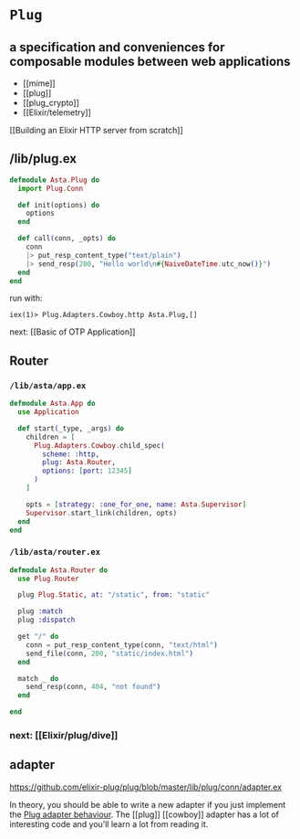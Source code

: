 # `Plug`
## a specification and conveniences for composable modules between web applications

- [[mime]]
- [[plug]]
- [[plug_crypto]]
- [[Elixir/telemetry]]

[[Building an Elixir HTTP server from scratch]]

## /lib/plug.ex

```elixir
defmodule Asta.Plug do
  import Plug.Conn

  def init(options) do
    options
  end

  def call(conn, _opts) do
    conn
    |> put_resp_content_type("text/plain")
    |> send_resp(200, "Hello world\n#{NaiveDateTime.utc_now()}")
  end
end
```

run with: 

```
iex(1)> Plug.Adapters.Cowboy.http Asta.Plug,[]
```

next: [[Basic of OTP Application]]

## Router

### `/lib/asta/app.ex`

```elixir
defmodule Asta.App do
  use Application

  def start(_type, _args) do
    children = [
      Plug.Adapters.Cowboy.child_spec(
        scheme: :http,
        plug: Asta.Router,
        options: [port: 12345]
      )
    ]

    opts = [strategy: :one_for_one, name: Asta.Supervisor]
    Supervisor.start_link(children, opts)
  end
end
```

### `/lib/asta/router.ex`

```elixir
defmodule Asta.Router do
  use Plug.Router

  plug Plug.Static, at: "/static", from: "static"

  plug :match
  plug :dispatch

  get "/" do
    conn = put_resp_content_type(conn, "text/html")
    send_file(conn, 200, "static/index.html")
  end

  match _ do
    send_resp(conn, 404, "not found")
  end

end
```


### next: [[Elixir/plug/dive]]

## adapter
https://github.com/elixir-plug/plug/blob/master/lib/plug/conn/adapter.ex

In theory, you should be able to write a new adapter if you just implement the [Plug adapter behaviour](https://github.com/elixir-plug/plug/blob/master/lib/plug/conn/adapter.ex). The [[plug]] [[cowboy]] adapter has a lot of interesting code and you’ll learn a lot from reading it.
